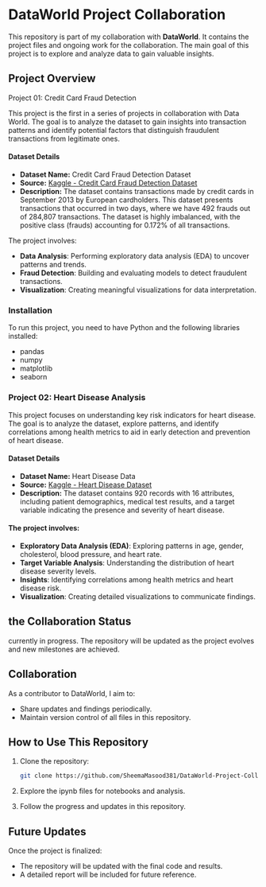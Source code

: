 # DataWorld Project Collaboration

This repository is part of my collaboration with **DataWorld**. It contains the project files and ongoing work for the collaboration. The main goal of this project is to explore and analyze data to gain valuable insights.

## Project Overview


Project 01: Credit Card Fraud Detection

This project is the first in a series of projects in collaboration with Data World. The goal is to analyze the dataset to gain insights into transaction patterns and identify potential factors that distinguish fraudulent transactions from legitimate ones.

#### Dataset Details
- **Dataset Name:** Credit Card Fraud Detection Dataset
- **Source:** [Kaggle - Credit Card Fraud Detection Dataset](https://www.kaggle.com/datasets/mlg-ulb/creditcardfraud)
- **Description:** The dataset contains transactions made by credit cards in September 2013 by European cardholders. This dataset presents transactions that occurred in two days, where we have 492 frauds out of 284,807 transactions. The dataset is highly imbalanced, with the positive class (frauds) accounting for 0.172% of all transactions.


The project involves:
- **Data Analysis**: Performing exploratory data analysis (EDA) to uncover patterns and trends.
- **Fraud Detection**: Building and evaluating models to detect fraudulent transactions.
- **Visualization**: Creating meaningful visualizations for data interpretation.

### Installation
To run this project, you need to have Python and the following libraries installed:
- pandas
- numpy
- matplotlib
- seaborn

### Project 02: Heart Disease Analysis  

This project focuses on understanding key risk indicators for heart disease. The goal is to analyze the dataset, explore patterns, and identify correlations among health metrics to aid in early detection and prevention of heart disease.  

#### Dataset Details  
- **Dataset Name:** Heart Disease Data  
- **Source:** [Kaggle - Heart Disease Dataset](https://www.kaggle.com/datasets/redwankarimsony/heart-disease-data)  
- **Description:** The dataset contains 920 records with 16 attributes, including patient demographics, medical test results, and a target variable indicating the presence and severity of heart disease.  

#### The project involves:  
- **Exploratory Data Analysis (EDA)**: Exploring patterns in age, gender, cholesterol, blood pressure, and heart rate.  
- **Target Variable Analysis**: Understanding the distribution of heart disease severity levels.  
- **Insights**: Identifying correlations among health metrics and heart disease risk.  
- **Visualization**: Creating detailed visualizations to communicate findings.  


## the Collaboration Status

currently in progress. The repository will be updated as the project evolves and new milestones are achieved.

## Collaboration

As a contributor to DataWorld, I aim to:
- Share updates and findings periodically.
- Maintain version control of all files in this repository.

## How to Use This Repository

1. Clone the repository:
   ```bash
   git clone https://github.com/SheemaMasood381/DataWorld-Project-Collaboration.git

2. Explore the ipynb files for notebooks and analysis.

3. Follow the progress and updates in this repository.

## Future Updates

Once the project is finalized:
- The repository will be updated with the final code and results.
- A detailed report will be included for future reference.

